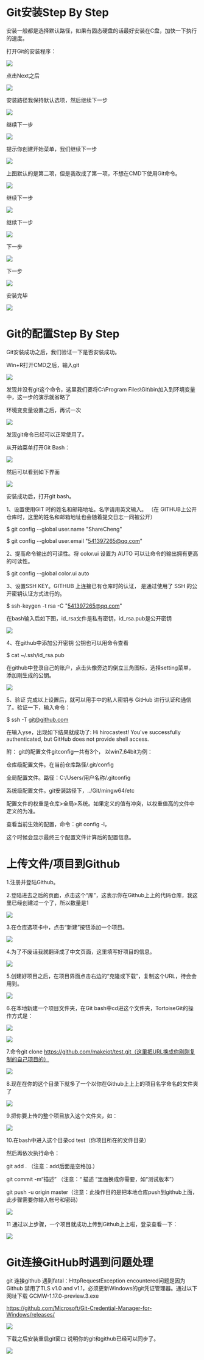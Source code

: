 # Git安装Step By Step #

安装一般都是选择默认路径，如果有固态硬盘的话最好安装在C盘，加快一下执行的速度。

打开Git的安装程序：

![](https://images2017.cnblogs.com/blog/806053/201709/806053-20170909094320335-1661335714.png)

点击Next之后

![](https://images2017.cnblogs.com/blog/806053/201709/806053-20170909094321960-1942472676.png)

安装路径我保持默认选项，然后继续下一步

![](https://images2017.cnblogs.com/blog/806053/201709/806053-20170909094323460-632789432.png)

继续下一步

![](https://images2017.cnblogs.com/blog/806053/201709/806053-20170909094325241-2069380358.png)

提示你创建开始菜单，我们继续下一步

![](https://images2017.cnblogs.com/blog/806053/201709/806053-20170909094326882-443733845.png)

上图默认的是第二项，但是我改成了第一项，不想在CMD下使用Git命令。

![](https://images2017.cnblogs.com/blog/806053/201709/806053-20170909094328491-991209542.png)

继续下一步

![](https://images2017.cnblogs.com/blog/806053/201709/806053-20170909094331304-762634881.png)

继续下一步

![](https://images2017.cnblogs.com/blog/806053/201709/806053-20170909094333226-711592818.png)

下一步

![](https://images2017.cnblogs.com/blog/806053/201709/806053-20170909094335054-1005312342.png)

下一步

![](https://images2017.cnblogs.com/blog/806053/201709/806053-20170909094336710-998129506.png)

安装完毕

![](https://images2017.cnblogs.com/blog/806053/201709/806053-20170909094339038-1315819532.png)


# Git的配置Step By Step #

Git安装成功之后，我们验证一下是否安装成功。

Win+R打开CMD之后，输入git

![](https://images2017.cnblogs.com/blog/806053/201709/806053-20170909094341804-261880149.png)

发现并没有git这个命令，这里我们要将C:\Program Files\Git\bin加入到环境变量中，这一步的演示就省略了


环境变变量设置之后，再试一次

![](https://images2017.cnblogs.com/blog/806053/201709/806053-20170909094343585-468018676.png)

发现git命令已经可以正常使用了。

从开始菜单打开Git Bash：

![](https://images2017.cnblogs.com/blog/806053/201709/806053-20170909094345179-1617334090.png)

然后可以看到如下界面

![](https://images2017.cnblogs.com/blog/806053/201709/806053-20170909094346882-2033109501.png)

安装成功后，打开git bash。

1、设置使用GIT 时的姓名和邮箱地址。名字请用英文输入。
（在 GITHUB上公开仓库时，这里的姓名和邮箱地址也会随着提交日志一同被公开）

$ git config --global user.name "ShareCheng"

$ git config --global user.email "541397265@qq.com"

2、提高命令输出的可读性。将 color.ui  设置为 AUTO 
  可以让命令的输出拥有更高的可读性。

$ git config --global color.ui auto

3、设置SSH KEY。GITHUB 上连接已有仓库时的认证，
   是通过使用了 SSH 的公开密钥认证方式进行的。

$ ssh-keygen -t rsa -C "541397265@qq.com"

在bash输入后如下图，id_rsa文件是私有密钥，id_rsa.pub是公开密钥

![](https://i.imgur.com/nqrXa34.png)

4、在github中添加公开密钥
公钥也可以用命令查看

$ cat ~/.ssh/id_rsa.pub

在github中登录自己的账户，点击头像旁边的倒立三角图标，选择setting菜单，添加刚生成的公钥。

![](https://i.imgur.com/U6tHpzv.png)

5、验证
完成以上设置后，就可以用手中的私人密钥与 GitHub 进行认证和通信了。验证一下，输入命令：

$ ssh -T git@github.com

在输入yse，出现如下结果就成功了:
Hi hirocastest! You've successfully authenticated, but GitHub does not provide shell access.


附：
git的配置文件gitconfig一共有3个，
以win7_64bit为例：

仓库级配置文件。在当前仓库路径/.git/config

全局配置文件。路径：C:/Users/用户名称/.gitconfig

系统级配置文件。git安装路径下，../Git/mingw64/etc

配置文件的权重是仓库>全局>系统。如果定义的值有冲突，以权重值高的文件中定义的为准。

查看当前生效的配置，命令：git config -l，

这个时候会显示最终三个配置文件计算后的配置信息。



# 上传文件/项目到Github #

1.注册并登陆Github。

2.登陆进去之后的页面，点击这个“库”，这表示你在Github上上的代码仓库，我这里已经创建过一个了，所以数量是1

![](https://i.imgur.com/JBdjWdm.png)

3.在仓库选项卡中，点击“新建”按钮添加一个项目。

![](https://i.imgur.com/fMfI9X8.png)

4.为了不废话我就翻译成了中文页面，这里填写好项目的信息。

![](https://i.imgur.com/MY2rgit.png)

5.创建好项目之后，在项目界面点击右边的“克隆或下载”，复制这个URL，待会会用到。

![](https://i.imgur.com/N4IKc3v.png)

6.在本地新建一个项目文件夹，在Git bash中cd进这个文件夹，TortoiseGit的操作方式是：

![](https://i.imgur.com/ME3Z5ZS.png)

![](https://i.imgur.com/Wc1pudq.png)

7.命令git clone https://github.com/makeiot/test.git（这里把URL换成你刚刚复制的自己项目的）

![](https://i.imgur.com/X3rVYVj.png)

8.现在在你的这个目录下就多了一个以你在Github上上上的项目名字命名的文件夹了

![](https://i.imgur.com/FVoLlBx.png)

9.把你要上传的整个项目放入这个文件夹，如：

![](https://i.imgur.com/NlNQLGd.png)

10.在bash中进入这个目录cd test（你项目所在的文件目录）

然后再依次执行命令：

git add .  （注意：add后面是空格加.）

git commit -m“描述”  （注意：“ 描述 ”里面换成你需要，如“测试版本”）

git push -u origin master（注意：此操作目的是把本地仓库push到github上面，此步骤需要你输入帐号和密码）

![](https://i.imgur.com/c4sFBxt.png)

11 通过以上步骤，一个项目就成功上传到Github上上啦，登录查看一下：

![](https://i.imgur.com/M8erfZf.png)



# Git连接GitHub时遇到问题处理 #

git 连接github 遇到fatal：HttpRequestException encountered问题是因为 Github 禁用了TLS v1.0 and v1.1，必须更新Windows的git凭证管理器。通过以下网址下载 GCMW-1.17.0-preview.3.exe

https://github.com/Microsoft/Git-Credential-Manager-for-Windows/releases/


![](https://i.imgur.com/NnEkQWL.jpg)



下载之后安装重启git窗口 说明你的git和github已经可以同步了。

![](https://i.imgur.com/teBzxVu.jpg)






